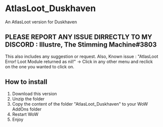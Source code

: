 # AtlasLoot_Duskhaven
An AtlasLoot version for Duskhaven

## PLEASE REPORT ANY ISSUE DIRRECTLY TO MY DISCORD : Illustre, The Stimming Machine#3803
This also includes any suggestion or request.
Also, Known issue :
"AtlasLoot Error! Loot Module returned as nil!"
-> Click in any other menu and reclick on the one you wanted to click on.

## How to install
1. Download this version
2. Unzip the folder
3. Copy the content of the folder "AtlasLoot_Duskhaven" to your WoW AddOns folder
4. Restart WoW
5. Enjoy
